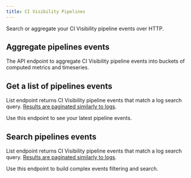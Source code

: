 ```yaml
---
title: CI Visibility Pipelines
---
```

Search or aggregate your CI Visibility pipeline events over HTTP.

## Aggregate pipelines events

The API endpoint to aggregate CI Visibility pipeline events into buckets of computed metrics and timeseries.

## Get a list of pipelines events

List endpoint returns CI Visibility pipeline events that match a log search query.
[Results are paginated similarly to logs](https://docs.datadoghq.com/logs/guide/collect-multiple-logs-with-pagination).

Use this endpoint to see your latest pipeline events.

## Search pipelines events

List endpoint returns CI Visibility pipeline events that match a log search query.
[Results are paginated similarly to logs](https://docs.datadoghq.com/logs/guide/collect-multiple-logs-with-pagination).

Use this endpoint to build complex events filtering and search.

